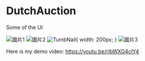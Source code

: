 # DutchAuction
Some of the UI

![圖片1](https://github.com/LeeKaYip/DutchAuction/assets/134273037/8b9ae52a-f480-4290-ac3f-e3a1ae5cc75d)
![圖片2](https://github.com/LeeKaYip/DutchAuction/assets/134273037/af47681b-0005-4161-8557-92b4542e2d8a)
![TumbNail](https://github.com/LeeKaYip/DutchAuction/assets/134273037/00d11901-33d7-4007-9638-de35e09a66b5){ width: 200px; }
![圖片3](https://github.com/LeeKaYip/DutchAuction/assets/134273037/6aaf98a0-c4ea-4bd5-8e13-74574f21569a)


Here is my demo video: https://youtu.be/rIbWXG4clY4
